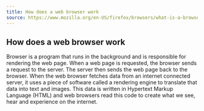 ```yaml
---
title: How does a web browser work
source: https://www.mozilla.org/en-US/firefox/browsers/what-is-a-browser/#:~:text=When%20the%20web%20browser%20fetches,and%20experience%20on%20the%20internet.
---
```


## How does a web browser work

Browser is a program that runs in the background and is responsible for rendering the web page. When a web page is requested, the browser sends a request to the server. The server then sends the web page back to the browser. When the web browser fetches data from an internet connected server, it uses a piece of software called a rendering engine to translate that data into text and images. This data is written in Hypertext Markup Language (HTML) and web browsers read this code to create what we see, hear and experience on the internet.
